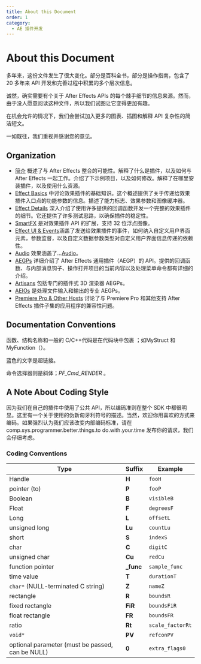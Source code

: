 ```yaml
---
title: About this Document
order: 1
category:
  - AE 插件开发
---
```

# About this Document

多年来，这份文件发生了很大变化。部分是百科全书，部分是操作指南，包含了 20 多年来 API 开发和完善过程中积累的多个层次信息。

诚然，确实需要有个关于 After Effects APIs 的每个棘手细节的信息来源。然而，由于没人愿意阅读这种文件，所以我们试图让它变得更加有趣。

在机会允许的情况下，我们会尝试加入更多的图表、插图和解释 API 复杂性的简洁短文。

一如既往，我们重视并感谢您的意见。

## Organization

- [简介](https://ae-plugins.docsforadobe.dev/intro/intro.html#intro-intro) 概述了与 After Effects 整合的可能性。解释了什么是插件，以及如何与 After Effects 一起工作。介绍了下示例项目，以及如何修改。解释了在哪里安装插件，以及使用什么资源。
- [Effect Basics](https://ae-plugins.docsforadobe.dev/effect-basics/effect-basics.html#effect-basics-effect-basics) 中讨论效果插件的基础知识。这个概述提供了关于传递给效果插件入口点的功能参数的信息。描述了能力标志、效果参数和图像缓冲器。
- [Effect Details](https://ae-plugins.docsforadobe.dev/effect-details/effect-details.html#effect-details-effect-details) 深入介绍了使用许多提供的回调函数开发一个完整的效果插件的细节。它还提供了许多测试思路，以确保插件的稳定性。
- [SmartFX](https://ae-plugins.docsforadobe.dev/smartfx/smartfx.html#smartfx-smartfx) 是对效果插件 API 的扩展，支持 32 位浮点图像。
- [Effect UI &amp; Events](https://ae-plugins.docsforadobe.dev/effect-ui-events/effect-ui-events.html#effect-ui-events-effect-ui-events)涵盖了发送给效果插件的事件，如何纳入自定义用户界面元素，参数监督，以及自定义数据参数类型对自定义用户界面信息传递的依赖性。
- [Audio](https://ae-plugins.docsforadobe.dev/audio/audio.html#audio-audio) 效果涵盖了...[Audio](https://ae-plugins.docsforadobe.dev/audio/audio.html#audio-audio)。
- [AEGPs](https://ae-plugins.docsforadobe.dev/aegps/aegps.html#aegps-aegps) 详细介绍了 After Effects 通用插件（AEGP）的 API。提供的回调函数、与内部消息钩子、操作打开项目的当前内容以及处理菜单命令都有详细的介绍。
- [Artisans](https://ae-plugins.docsforadobe.dev/artisans/artisans.html#artisans-artisans) 包括专门的插件式 3D 渲染器 AEGPs。
- [AEIOs](https://ae-plugins.docsforadobe.dev/aeios/aeios.html#aeios-aeios) 是处理文件输入和输出的专业 AEGPs。
- [Premiere Pro &amp; Other Hosts](https://ae-plugins.docsforadobe.dev/ppro/ppro.html#ppro-ppro) 讨论了与 Premiere Pro 和其他支持 After Effects 插件子集的应用程序的兼容性问题。

## Documentation Conventions

函数、结构名称和一般的 C/C++代码是在代码块中包裹 ；如MyStruct 和 MyFunction（）。

蓝色的文字是超链接。

命令选择器则是斜体；_PF_Cmd_RENDER_ 。

## A Note About Coding Style

因为我们在自己的插件中使用了公共 API，所以编码准则在整个 SDK 中都很明显。这里有一个关于使用的伪新匈牙利符号的描述。当然，欢迎你用喜欢的方式来编码。如果强烈认为我们应该改变内部编码标准，请在 comp.sys.programmer.better.things.to do.with.your.time 发布你的请求，我们会仔细考虑。

### Coding Conventions

| Type                                             | Suffix           | Example            |
| ------------------------------------------------ | ---------------- | ------------------ |
| Handle                                           | **H**      | `fooH`           |
| pointer (to)                                     | **P**      | `fooP`           |
| Boolean                                          | **B**      | `visibleB`       |
| Float                                            | **F**      | `degreesF`       |
| Long                                             | **L**      | `offsetL`        |
| unsigned long                                    | **Lu**     | `countLu`        |
| short                                            | **S**      | `indexS`         |
| char                                             | **C**      | `digitC`         |
| unsigned char                                    | **Cu**     | `redCu`          |
| function pointer                                 | **\_func** | `sample_func`    |
| time value                                       | **T**      | `durationT`      |
| `char*` (NULL-terminated C string)             | **Z**      | `nameZ`          |
| rectangle                                        | **R**      | `boundsR`        |
| fixed rectangle                                  | **FiR**    | `boundsFiR`      |
| float rectangle                                  | **FR**     | `boundsFR`       |
| ratio                                            | **Rt**     | `scale_factorRt` |
| `void*`                                        | **PV**     | `refconPV`       |
| optional parameter (must be passed, can be NULL) | **0**      | `extra_flags0`   |
